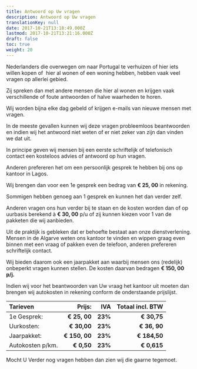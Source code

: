 ```yaml
---
title: Antwoord op Uw vragen
description: Antwoord op Uw vragen
translationKey: null
date: 2017-10-21T13:18:49.000Z
lastmod: 2017-10-21T13:21:16.000Z
draft: false
toc: true
weight: 20
---
```


Nederlanders die overwegen om naar Portugal te verhuizen of hier iets willen kopen of  hier al wonen of een woning hebben, hebben vaak veel vragen op allerlei gebied.

Zij spreken dan met andere mensen die hier al wonen en krijgen vaak verschillende of foute antwoorden of halve waarheden te horen.

Wij worden bijna elke dag gebeld of krijgen e-mails van nieuwe mensen met vragen.

In de meeste gevallen kunnen wij deze vragen probleemloos beantwoorden en indien wij het antwoord niet weten of er niet zeker van zijn dan vinden we dat uit.

In principe geven wij mensen bij een eerste schriftelijk of telefonisch contact een kosteloos advies of antwoord op hun vragen.

Anderen prefereren het om een persoonlijk gesprek te hebben bij ons op kantoor in Lagos.

Wij brengen dan voor een 1e gesprek een bedrag van **€ 25, 00** in rekening.

Sommigen hebben genoeg aan 1 gesprek en kunnen het dan verder zelf.

Anderen vragen ons hun verder bij te staan en de kosten worden dan of op uurbasis berekend à **€ 30, 00** p/u of zij kunnen kiezen voor 1 van de pakketen die wij aanbieden.

Uit de praktijk is gebleken dat er behoefte bestaat aan onze dienstverlening. Mensen in de Algarve weten ons kantoor te vinden en wippen graag even binnen met een vraag of pakken even de telefoon, anderen prefereren schriftelijk contact.

Wij bieden daarom ook een jaarpakket aan waarbij mensen ons (redelijk) onbeperkt vragen kunnen stellen. De kosten daarvan bedragen **€ 150, 00 p/j.**

Indien wij voor het beantwoorden van Uw vraag het kantoor uit moeten dan brengen wij autokosten in rekening conform de onderstaande prijslijst.

| **Tarieven**     |    **Prijs:** | **IVA** | **Totaal incl. BTW** |
| :--------------- | ------------: | ------: | -------------------: |
| 1e Gesprek:      |  **€ 25, 00** | **23%** |          **€ 30,75** |
| Uurkosten:       |   **€ 30,00** | **23%** |         **€ 36, 90** |
| Jaarpakket:      | **€ 150, 00** | **23%** |         **€ 184,50** |
| Autokosten p/km. |    **€ 0,50** | **23%** |          **€ 0,615** |

Mocht U Verder nog vragen hebben dan zien wij die gaarne tegemoet.
